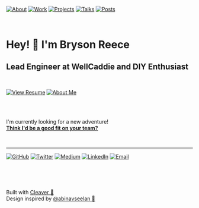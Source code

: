 [![About](https://img.shields.io/badge/-about-inactive)](https://bryson.cc/about)
[![Work](https://img.shields.io/badge/-work-inactive)](https://bryson.cc/work)
[![Projects](https://img.shields.io/badge/-projects-inactive)](https://bryson.cc/projects)
[![Talks](https://img.shields.io/badge/-talks-inactive)](https://bryson.cc/talks)
[![Posts](https://img.shields.io/badge/-posts-inactive)](https://bryson.cc/posts)

<br>

# Hey! 👋 I'm Bryson Reece
## Lead Engineer at WellCaddie and DIY Enthusiast

<br>

[![View Resume](https://img.shields.io/badge/-View%20Resume-red)](https://github.com/brysonreece/bryson.cc/blob/master/resources/files/bryson-reece-resume.pdf)
[![About Me](https://img.shields.io/badge/-About%20Me-blue)](https://github.com/brysonreece/bryson.cc/blob/master/resources/content/about.md)

<br>
<br>

I'm currently looking for a new adventure!<br>
<strong><a href="mailto:hey@bryson.cc?subject=Let's build something great together!">Think I'd be a good fit on your team?</a></strong>

<br>

----

[![GitHub](https://img.shields.io/badge/-GitHub-inactive)](https://github.com/brysonreece)
[![Twitter](https://img.shields.io/badge/-Twitter-inactive)](https://twitter.com/brysonio)
[![Medium](https://img.shields.io/badge/-Medium-inactive)](https://medium.com/@brysonreece)
[![LinkedIn](https://img.shields.io/badge/-LinkedIn-inactive)](https://www.linkedin.com/in/brysonreece/)
[![Email](https://img.shields.io/badge/-Email-inactive)](mailto:hey@bryson.cc)

<br>
<br>
<br>

Built with [Cleaver 🔪](https://github.com/aschmelyun/cleaver)<br>
Design inspired by [@abinavseelan 🎨](https://github.com/abinavseelan)
